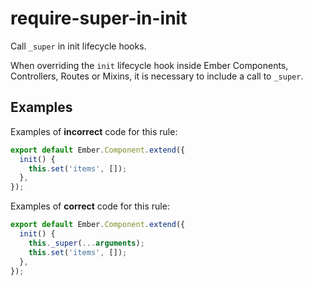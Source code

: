 # require-super-in-init

Call `_super` in init lifecycle hooks.

When overriding the `init` lifecycle hook inside Ember Components, Controllers, Routes or Mixins, it is necessary to include a call to `_super`.

## Examples

Examples of **incorrect** code for this rule:

```javascript
export default Ember.Component.extend({
  init() {
    this.set('items', []);
  },
});
```

Examples of **correct** code for this rule:

```javascript
export default Ember.Component.extend({
  init() {
    this._super(...arguments);
    this.set('items', []);
  },
});
```
